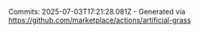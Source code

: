Commits: 2025-07-03T17:21:28.081Z - Generated via https://github.com/marketplace/actions/artificial-grass
<br>
